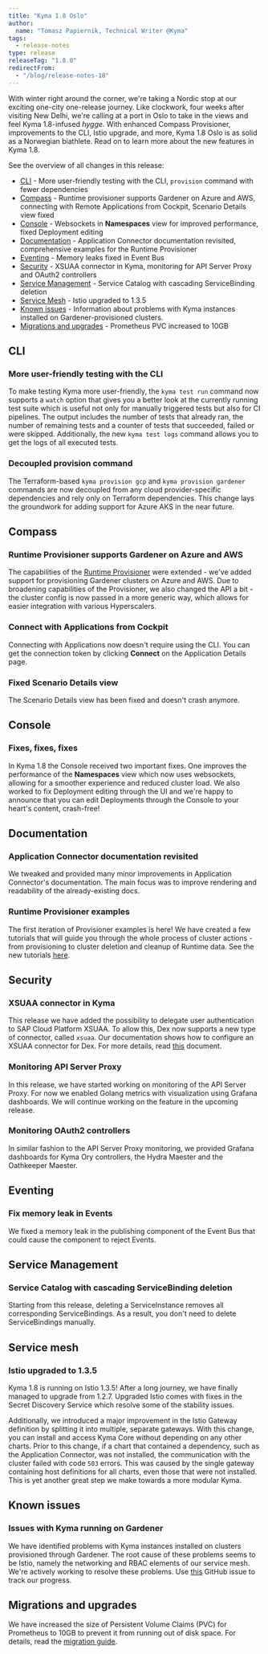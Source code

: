 ```yaml
---
title: "Kyma 1.8 Oslo"
author:
  name: "Tomasz Papiernik, Technical Writer @Kyma"
tags:
  - release-notes
type: release
releaseTag: "1.8.0"
redirectFrom:
  - "/blog/release-notes-18"
---
```


With winter right around the corner, we're taking a Nordic stop at our exciting one-city one-release journey. Like clockwork, four weeks after visiting New Delhi, we're calling at a port in Oslo to take in the views and feel Kyma 1.8-infused *hygge*. With enhanced Compass Provisioner, improvements to the CLI, Istio upgrade, and more, Kyma 1.8 Oslo is as solid as a Norwegian biathlete. Read on to learn more about the new features in Kyma 1.8.


<!-- overview -->

See the overview of all changes in this release:
- [CLI](#cli) - More user-friendly testing with the CLI, `provision` command with fewer dependencies
- [Compass](#compass) - Runtime provisioner supports Gardener on Azure and AWS, connecting with Remote Applications from Cockpit, Scenario Details view fixed
- [Console](#console) - Websockets in **Namespaces** view for improved performance, fixed Deployment editing
- [Documentation](#documentation) - Application Connector documentation revisited, comprehensive examples for the Runtime Provisioner
- [Eventing](#eventing) - Memory leaks fixed in Event Bus
- [Security](#security) - XSUAA connector in Kyma, monitoring for API Server Proxy and OAuth2 controllers
- [Service Management](#service-management) - Service Catalog with cascading ServiceBinding deletion
- [Service Mesh](#service-mesh) - Istio upgraded to 1.3.5
- [Known issues](#known-issues) - Information about problems with Kyma instances installed on Gardener-provisioned clusters.
- [Migrations and upgrades](#migrations-and-upgrades) - Prometheus PVC increased to 10GB



## CLI

### More user-friendly testing with the CLI

To make testing Kyma more user-friendly, the `kyma test run` command now supports a `watch` option that gives you a better look at the currently running test suite which is useful not only for manually triggered tests but also for CI pipelines. The output includes the number of tests that already ran, the number of remaining tests and a counter of tests that succeeded, failed or were skipped. Additionally, the new `kyma test logs` command allows you to get the logs of all executed tests.

### Decoupled provision command

The Terraform-based `kyma provision gcp` and `kyma provision gardener` commands are now decoupled from any cloud provider-specific dependencies and rely only on Terraform dependencies. This change lays the groundwork for adding support for Azure AKS in the near future.


## Compass

### Runtime Provisioner supports Gardener on Azure and AWS

The capabilities of the [Runtime Provisioner](https://kyma-project.io/docs/1.8/components/compass/#runtime-provisioner) were extended - we've added support for provisioning Gardener clusters on Azure and AWS. Due to broadening capabilities of the Provisioner, we also changed the API a bit - the cluster config is now passed in a more generic way, which allows for easier integration with various Hyperscalers.

### Connect with Applications from Cockpit

Connecting with Applications now doesn't require using the CLI. You can get the connection token by clicking **Connect** on the Application Details page.

### Fixed Scenario Details view

The Scenario Details view has been fixed and doesn't crash anymore.


## Console

### Fixes, fixes, fixes

In Kyma 1.8 the Console received two important fixes. One improves the performance of the **Namespaces** view which now uses websockets, allowing for a smoother experience and reduced cluster load.
We also worked to fix Deployment editing through the UI and we're happy to announce that you can edit Deployments through the Console to your heart's content, crash-free!


## Documentation

### Application Connector documentation revisited

We tweaked and provided many minor improvements in Application Connector's documentation. The main focus was to improve rendering and readability of the already-existing docs.

### Runtime Provisioner examples

The first iteration of Provisioner examples is here! We have created a few tutorials that will guide you through the whole process of cluster actions - from provisioning to cluster deletion and cleanup of Runtime data. See the new tutorials [here](https://kyma-project.io/docs/1.8/components/compass/#tutorials-tutorials).


## Security

### XSUAA connector in Kyma

This release we have added the possibility to delegate user authentication to SAP Cloud Platform XSUAA. To allow this, Dex now supports a new type of connector, called `xsuaa`. Our documentation shows how to configure an XSUAA connector for Dex. For more details, read [this](https://kyma-project.io/docs/1.8/components/security/#tutorials-add-an-identity-provider-to-dex) document.

### Monitoring API Server Proxy

In this release, we have started working on monitoring of the API Server Proxy. For now we enabled Golang metrics with visualization using Grafana dashboards. We will continue working on the feature in the upcoming release.

### Monitoring OAuth2 controllers

In similar fashion to the API Server Proxy monitoring, we provided Grafana dashboards for Kyma Ory controllers, the Hydra Maester and the Oathkeeper Maester.


## Eventing

### Fix memory leak in Events

We fixed a memory leak in the publishing component of the Event Bus that could cause the component to reject Events.


## Service Management

### Service Catalog with cascading ServiceBinding deletion

Starting from this release, deleting a ServiceInstance removes all corresponding ServiceBindings. As a result, you don't need to delete ServiceBindings manually.


## Service mesh

### Istio upgraded to 1.3.5

Kyma 1.8 is running on Istio 1.3.5! After a long journey, we have finally managed to upgrade from 1.2.7. Upgraded Istio comes with fixes in the Secret Discovery Service which resolve some of the stability issues.

Additionally, we introduced a major improvement in the Istio Gateway definition by splitting it into multiple, separate gateways. With this change, you can install and access Kyma Core without depending on any other charts. Prior to this change, if a chart that contained a dependency, such as the Application Connector, was not installed, the communication with the cluster failed with code `503` errors. This was caused by the single gateway containing host definitions for all charts, even those that were not installed. This is yet another great step we make towards a more modular Kyma.



## Known issues

### Issues with Kyma running on Gardener

We have identified problems with Kyma instances installed on clusters provisioned through Gardener. The root cause of these problems seems to be Istio, namely the networking and RBAC elements of our service mesh. We're actively working to resolve these problems. Use [this](https://github.com/kyma-project/kyma/issues/6330) GitHub issue to track our progress.

## Migrations and upgrades

We have increased the size of Persistent Volume Claims (PVC) for Prometheus to 10GB to prevent it from running out of disk space. For details, read the [migration guide](https://github.com/kyma-project/kyma/blob/release-1.8/docs/migration-guides/1.7-1.8.md).

